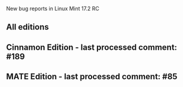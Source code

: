 New bug reports in Linux Mint 17.2 RC

All editions
------------

Cinnamon Edition - last processed comment: #189
-----------------------------------------------

MATE Edition - last processed comment: #85
------------------------------------------

